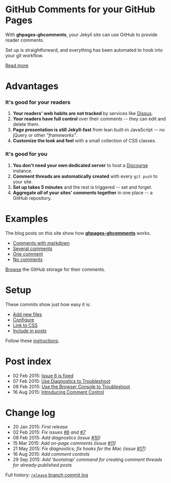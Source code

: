# GitHub Comments for your GitHub Pages

With **ghpages-ghcomments**, your Jekyll site can use GitHub to provide reader comments. 

Set up is straightforward, and everything has been automated to hook into your git workflow.

[Read more](http://wireddown.github.io/ghpages-ghcomments/usage)

# Advantages

### It's good for your readers
 1. **Your readers' web habits are not tracked** by services like [Disqus](http://en.wikipedia.org/wiki/Disqus).
 1. **Your readers have full control** over their comments -- they can edit and delete them.
 1. **Page presentation is still Jekyll-fast** from lean built-in JavaScript -- no jQuery or other *"frameworks"*.
 1. **Customize the look and feel** with a small collection of CSS classes.

### It's good for you
 1. **You don't need your own dedicated server** to host a [Discourse](http://en.wikipedia.org/wiki/Discourse_%28software%29) instance.
 1. **Comment threads are automatically created** with every `git push` to your site.
 1. **Set up takes 5 minutes** and the rest is triggered -- set and forget.
 1. **Aggregate *all* of your sites' comments together** in one place -- a GitHub repository.

# Examples

The blog posts on this site show how [**ghpages-ghcomments**](https://github.com/wireddown/ghpages-ghcomments/tree/release) works.

* [Comments with markdown](http://downtothewire.io/ghpages-ghcomments/2015/01/18/the-phrenic-shrine-reveals-itself)
* [Several comments](http://downtothewire.io/ghpages-ghcomments/2015/01/12/not-a-sunrise-but-a-galaxyrise)
* [One comment](http://downtothewire.io/ghpages-ghcomments/2015/01/09/creative-business-to-business-churn)
* [No comments](http://downtothewire.io/ghpages-ghcomments/2015/01/08/mumblecore-flexitarian-thundercats)

[Browse](https://github.com/wireddown/ghpages-ghcomments/issues?q=is%3Aopen+is%3Aissue+label%3A%22Example+GitHub+Pages+Comments%22) the GitHub storage for their comments.

# Setup

These commits show just how easy it is:

* [Add new files](https://github.com/pixated/pixated.github.io/commit/09a909b642fcaa3d2fff7b23857b09def64cd339?diff=unified)
* [Configure](https://github.com/pixated/pixated.github.io/commit/1f4e26e0a9f3ac5fb02c21cc8e2789ec3e1369d0?diff=split)
* [Link to CSS](https://github.com/pixated/pixated.github.io/commit/1e799e7fd73b87c52d513e0ec63d45f88775b101?diff=split)
* [Include in posts](https://github.com/pixated/pixated.github.io/commit/1ff031d14b36c93ca3afcdac668a5736ea6bac03?diff=split)

Follow these [instructions](http://downtothewire.io/ghpages-ghcomments/setup/).

# Post index

* 02 Feb 2015: [Issue 6 is fixed](http://downtothewire.io/ghpages-ghcomments/2015/02/02/issue-6-is-fixed/)
* 07 Feb 2015: [Use Diagnostics to Troubleshoot](http://downtothewire.io/ghpages-ghcomments/2015/02/07/use-diagnostics-to-troubleshoot/)
* 08 Feb 2015: [Use the Browser Console to Troubleshoot](http://downtothewire.io/ghpages-ghcomments/2015/02/08/use-the-browser-console-to-troubleshoot/)
* 16 Aug 2015: [Introducing Comment Control](http://downtothewire.io/ghpages-ghcomments/2015/08/16/introducing-comment-control/)

# Change log

* 20 Jan 2015: _First release_
* 02 Feb 2015: _Fix issues [#6](https://github.com/wireddown/ghpages-ghcomments/issues/6) and [#7](https://github.com/wireddown/ghpages-ghcomments/issues/7)_
* 08 Feb 2015: _Add diagnostics (issue [#10](https://github.com/wireddown/ghpages-ghcomments/issues/10))_
* 15 Mar 2015: _Add on-page comments (issue [#11](https://github.com/wireddown/ghpages-ghcomments/issues/11))_
* 21 May 2015: _Fix diagnostics; fix hooks for the Mac (issue [#17](https://github.com/wireddown/ghpages-ghcomments/issues/17))_
* 16 Aug 2015: _Add comment controls_
* 29 Sep 2015: _Add 'bootstrap' command for creating comment threads for already-published posts_

Full history: [`release` branch commit log](https://github.com/wireddown/ghpages-ghcomments/commits/release)
